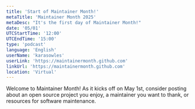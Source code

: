 ```yaml
---
title: 'Start of Maintainer Month!'
metaTitle: 'Maintainer Month 2025'
metaDesc: "It's the first day of Maintainer Month!"
date: '05/01'
UTCStartTime: '12:00'
UTCEndTime: '15:00'
type: 'podcast'
language: 'English'
userName: 'karasowles'
userLink: 'https://maintainermonth.github.com'
linkUrl: 'https://maintainermonth.github.com'
location: 'Virtual'
---
```


Welcome to Maintainer Month! As it kicks off on May 1st, consider posting about an open source project you enjoy, a maintainer you want to thank, or resources for software maintenance.
